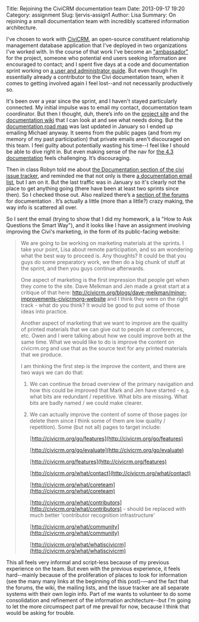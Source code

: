 Title: Rejoining the CiviCRM documentation team
Date: 2013-09-17 19:20
Category: assignment
Slug: ljervis-assign1
Author: Lisa
Summary: On rejoining a small documentation team with incredibly scattered information architecture.

I've chosen to work with [CiviCRM](http://www.civicrm.org), an open-source constituent relationship management database 
application that I've deployed in two organizations I've worked with. In the course of that 
work I've become an ["ambassador"](http://civicrm.org/ambassadors) for the project, someone who potential end users seeking 
information are encouraged to contact; and I spent five days at a code and documentation 
sprint working on [a user and administrator guide](http://book.civicrm.org/user/). But even though I’m essentially already a contributor
to the Civi documentation team, when it comes to getting involved again I feel lost--and not necessarily productively so. 

It's been over a year since the sprint, and I haven't stayed particularly connected. 
My initial impulse was to email my contact, documentation team coordinator. But then I thought,
duh, there’s info on the [project site](http://civicrm.org/participate/documentation) and the [documentation 
wiki](http://wiki.civicrm.org/confluence/display/CRMDOC/CiviCRM+Documentation) that I can look at and 
see what needs doing. But the [documentation road map](http://wiki.civicrm.org/confluence/display/CRM/Documentation+road+map) 
was last updated in January so I ended up emailing Michael anyway. It seems from the public pages (and from my memory of my past participation) that private emails aren't discouraged on this team.
I feel guilty about potentially wasting his time--I feel like I should be able to dive right in. 
But even making sense of the nav for [the 4.3 documentation](http://wiki.civicrm.org/confluence/display/CRMDOC/CiviCRM+Documentation) feels challenging. It’s discouraging. 

Then in class Robyn told me about [the Documentation section of the civi issue tracker](http://issues.civicrm.org/jira/issues/?jql=component%20%3D%20Documentation%20AND%20project%20%3D%20CRM%20AND%20resolution%20%3D%20Unresolved%20ORDER%20BY%20priority%20DESC), 
and reminded me that not only is there [a documentation email list](http://lists.civicrm.org/lists/info/civicrm-docs), but I am on it. 
But the last traffic was in January so it's clearly not the place to get anything going (there have been at least two sprints since then).
So I checked those out. Also realized there’s a [section of the forums](http://forum.civicrm.org/index.php/board,11.0.html) for documentation <link>. 
It’s actually a little (more than a little?) crazy making, the way info is scattered all over. 

So I sent the email (trying to show that I did my homework, a la "How to Ask Questions the Smart Way"), 
and it looks like I have an assignment involving improving the Civi's marketing, in the form of its public-facing website: 

>We are going to be working on marketing materials at the sprints. I take your point, Lisa about remote participation, and so am wondering what the best way to proceed is.  Any thoughts?  It could be that you guys do some preparatory work, we then do a big chunk of stuff at the sprint, and then you guys continue afterwards. 
>
>One aspect of marketing is the first impression that people get when they come to the site. Dave Melkman and Jen made a great start at a critique of that here: http://civicrm.org/blogs/dave-melkman/minor-improvements-civicrmorg-website and I think they were on the right track - what do you think?  It would be good to put some of those ideas into practice.
>
>Another aspect of marketing that we want to improve are the quality of printed materials that we can give out to people at conferences, etc. Owen and I were talking about how we could improve both at the same time.  What we would like to do is improve the content on civicrm.org and use that as the source text for any printed materials that we produce.
>
>I am thinking the first step is the improve the content, and there are two ways we can do that:
>
>1) We can continue the broad overview of the primary navigation and how this could be improved that Mark and Jen have started - e.g. what bits are redundant / repetitive. What bits are missing.  What bits are badly named / we could make clearer.
>
>2) We can actually improve the content of some of those pages (or delete them since I think some of them are low quality / repetition).  Some (but not all) pages to target include:
>
>    [http://civicrm.org/go/features](http://civicrm.org/go/features)
>
>    [http://civicrm.org/go/evaluate](http://civicrm.org/go/evaluate)
>
>    [http://civicrm.org/features](http://civicrm.org/features)
>
>    [http://civicrm.org/what/contact](http://civicrm.org/what/contact)
>
>    [http://civicrm.org/what/coreteam](http://civicrm.org/what/coreteam)
>
>    [http://civicrm.org/what/contributors](http://civicrm.org/what/contributors) - should be replaced with much better 'contributor recognition infrastructure'
>    
>    [http://civicrm.org/what/community](http://civicrm.org/what/community)
>
>    [http://civicrm.org/what/whatiscivicrm](http://civicrm.org/what/whatiscivicrm)

This all feels very informal and script-less because of my previous experience on the team. 
But even with the previous experience, it feels hard--mainly because of the proliferation of 
places to look for information (see the many many links at the beginning of this post)-—and the 
fact that the forums, the wiki, the mailing lists, and the issue tracker are all separate systems
with their own login info. Part of me wants to volunteer to do some consolidation and refinement
of the information architecture--but I'm going to let the more circumspect part of me prevail for now, because I think that would
be asking for trouble.